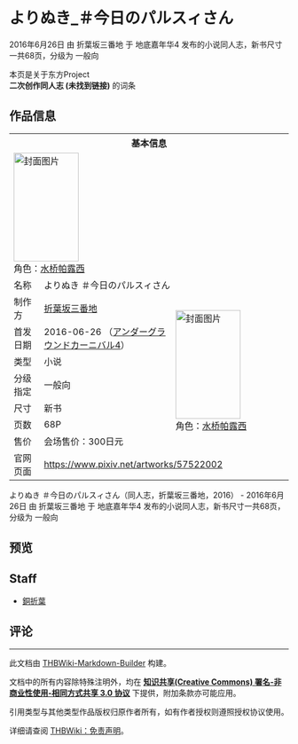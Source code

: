 # よりぬき_＃今日のパルスィさん

<!-- source html: G:\repos\THBWiki-Markdown-Builder\THBWikiMarkdown\Temp\main\5\5b\ns0%3A%E3%82%88%E3%82%8A%E3%81%AC%E3%81%8D_%EF%BC%83%E4%BB%8A%E6%97%A5%E3%81%AE%E3%83%91%E3%83%AB%E3%82%B9%E3%82%A3%E3%81%95%E3%82%93.html -->

2016年6月26日 由 折葉坂三番地 于 地底嘉年华4 发布的小说同人志，新书尺寸一共68页，分级为 一般向

本页是关于东方Project  
 **二次创作同人志 (未找到链接)** 的词条

## 作品信息

<table><tbody><tr><th colspan="3">基本信息</th></tr><tr><td class="cover-artwork-mobile" colspan="2"><a href="./文件-よりぬき_＃今日のパルスィさん封面.png.md" class="image" title="封面图片"><img alt="封面图片" src="https://upload.thwiki.cc/thumb/2/25/%E3%82%88%E3%82%8A%E3%81%AC%E3%81%8D_%EF%BC%83%E4%BB%8A%E6%97%A5%E3%81%AE%E3%83%91%E3%83%AB%E3%82%B9%E3%82%A3%E3%81%95%E3%82%93%E5%B0%81%E9%9D%A2.png/117px-%E3%82%88%E3%82%8A%E3%81%AC%E3%81%8D_%EF%BC%83%E4%BB%8A%E6%97%A5%E3%81%AE%E3%83%91%E3%83%AB%E3%82%B9%E3%82%A3%E3%81%95%E3%82%93%E5%B0%81%E9%9D%A2.png" decoding="async" loading="lazy" width="117" height="196" srcset="https://upload.thwiki.cc/thumb/2/25/%E3%82%88%E3%82%8A%E3%81%AC%E3%81%8D_%EF%BC%83%E4%BB%8A%E6%97%A5%E3%81%AE%E3%83%91%E3%83%AB%E3%82%B9%E3%82%A3%E3%81%95%E3%82%93%E5%B0%81%E9%9D%A2.png/175px-%E3%82%88%E3%82%8A%E3%81%AC%E3%81%8D_%EF%BC%83%E4%BB%8A%E6%97%A5%E3%81%AE%E3%83%91%E3%83%AB%E3%82%B9%E3%82%A3%E3%81%95%E3%82%93%E5%B0%81%E9%9D%A2.png 1.5x, https://upload.thwiki.cc/thumb/2/25/%E3%82%88%E3%82%8A%E3%81%AC%E3%81%8D_%EF%BC%83%E4%BB%8A%E6%97%A5%E3%81%AE%E3%83%91%E3%83%AB%E3%82%B9%E3%82%A3%E3%81%95%E3%82%93%E5%B0%81%E9%9D%A2.png/233px-%E3%82%88%E3%82%8A%E3%81%AC%E3%81%8D_%EF%BC%83%E4%BB%8A%E6%97%A5%E3%81%AE%E3%83%91%E3%83%AB%E3%82%B9%E3%82%A3%E3%81%95%E3%82%93%E5%B0%81%E9%9D%A2.png 2x" data-file-width="711" data-file-height="1193"></a><div class="cover-char">角色：<a href="./水桥帕露西.md" title="水桥帕露西">水桥帕露西</a></div></td>
</tr><tr><td class="label">名称</td><td colspan="2"> よりぬき ＃今日のパルスィさん </td></tr><tr><td class="label">制作方</td><td><a href="./折葉坂三番地.md" title="折葉坂三番地">折葉坂三番地</a></td><td class="cover-artwork" rowspan="7" style="min-width:196px;"><a href="./文件-よりぬき_＃今日のパルスィさん封面.png.md" class="image" title="封面图片"><img alt="封面图片" src="https://upload.thwiki.cc/thumb/2/25/%E3%82%88%E3%82%8A%E3%81%AC%E3%81%8D_%EF%BC%83%E4%BB%8A%E6%97%A5%E3%81%AE%E3%83%91%E3%83%AB%E3%82%B9%E3%82%A3%E3%81%95%E3%82%93%E5%B0%81%E9%9D%A2.png/117px-%E3%82%88%E3%82%8A%E3%81%AC%E3%81%8D_%EF%BC%83%E4%BB%8A%E6%97%A5%E3%81%AE%E3%83%91%E3%83%AB%E3%82%B9%E3%82%A3%E3%81%95%E3%82%93%E5%B0%81%E9%9D%A2.png" decoding="async" loading="lazy" width="117" height="196" srcset="https://upload.thwiki.cc/thumb/2/25/%E3%82%88%E3%82%8A%E3%81%AC%E3%81%8D_%EF%BC%83%E4%BB%8A%E6%97%A5%E3%81%AE%E3%83%91%E3%83%AB%E3%82%B9%E3%82%A3%E3%81%95%E3%82%93%E5%B0%81%E9%9D%A2.png/175px-%E3%82%88%E3%82%8A%E3%81%AC%E3%81%8D_%EF%BC%83%E4%BB%8A%E6%97%A5%E3%81%AE%E3%83%91%E3%83%AB%E3%82%B9%E3%82%A3%E3%81%95%E3%82%93%E5%B0%81%E9%9D%A2.png 1.5x, https://upload.thwiki.cc/thumb/2/25/%E3%82%88%E3%82%8A%E3%81%AC%E3%81%8D_%EF%BC%83%E4%BB%8A%E6%97%A5%E3%81%AE%E3%83%91%E3%83%AB%E3%82%B9%E3%82%A3%E3%81%95%E3%82%93%E5%B0%81%E9%9D%A2.png/233px-%E3%82%88%E3%82%8A%E3%81%AC%E3%81%8D_%EF%BC%83%E4%BB%8A%E6%97%A5%E3%81%AE%E3%83%91%E3%83%AB%E3%82%B9%E3%82%A3%E3%81%95%E3%82%93%E5%B0%81%E9%9D%A2.png 2x" data-file-width="711" data-file-height="1193"></a><div class="cover-char">角色：<a href="./水桥帕露西.md" title="水桥帕露西">水桥帕露西</a></div></td>
</tr><tr><td class="label">首发日期</td><td>2016-06-26&#160;（<a href="/展会作品列表?e=%E5%9C%B0%E5%BA%95%E5%98%89%E5%B9%B4%E5%8D%8E%234">アンダーグラウンドカーニバル4</a>）</td></tr><tr><td class="label">类型</td><td>小说</td></tr><tr><td class="label">分级指定</td><td>一般向</td></tr><tr><td class="label">尺寸</td><td>新书</td></tr><tr><td class="label">页数</td><td>68P</td></tr><tr><td class="label">售价</td><td>会场售价：300日元</td></tr>
<tr><td class="label">官网页面</td><td colspan="2"><a rel="nofollow" class="external free" href="https://www.pixiv.net/artworks/57522002">https://www.pixiv.net/artworks/57522002</a></td></tr></tbody></table>

よりぬき ＃今日のパルスィさん（同人志，折葉坂三番地，2016） - 2016年6月26日 由 折葉坂三番地 于 地底嘉年华4 发布的小说同人志，新书尺寸一共68页，分级为 一般向

## 预览

## Staff
- [銅折葉](./銅折葉.md)


## 评论




---

此文档由 [THBWiki-Markdown-Builder](https://github.com/Delsin-Yu/THBWiki-Markdown-Builder) 构建。

文档中的所有内容除特殊注明外，均在 [**知识共享(Creative Commons) 署名-非商业性使用-相同方式共享 3.0 协议**](https://creativecommons.org/licenses/by-sa/3.0/deed.zh-hans) 下提供，附加条款亦可能应用。

引用类型与其他类型作品版权归原作者所有，如有作者授权则遵照授权协议使用。

详细请查阅 [THBWiki：免责声明](https://thbwiki.cc/THBWiki:%E5%85%8D%E8%B4%A3%E5%A3%B0%E6%98%8E)。

